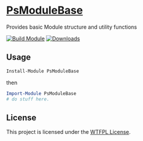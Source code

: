 ﻿# [PsModuleBase](https://www.powershellgallery.com/packages/PsModuleBase)

Provides basic Module structure and utility functions

[![Build Module](https://github.com/chadnpc/PsModuleBase/actions/workflows/build_module.yaml/badge.svg)](https://github.com/chadnpc/PsModuleBase/actions/workflows/build_module.yaml)
[![Downloads](https://img.shields.io/powershellgallery/dt/PsModuleBase.svg?style=flat&logo=powershell&color=blue)](https://www.powershellgallery.com/packages/PsModuleBase)

## Usage

```PowerShell
Install-Module PsModuleBase
```

then

```PowerShell
Import-Module PsModuleBase
# do stuff here.
```

## License

This project is licensed under the [WTFPL License](LICENSE).
